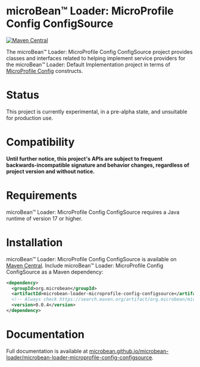 # microBean™ Loader: MicroProfile Config ConfigSource

[![Maven Central](https://maven-badges.herokuapp.com/maven-central/org.microbean/microbean-loader-microprofile-config-configsource/badge.svg)](https://maven-badges.herokuapp.com/maven-central/org.microbean/microbean-loader-microprofile-config-configsource)

The microBean™ Loader: MicroProfile Config ConfigSource project
provides classes and interfaces related to helping implement service
providers for the microBean™ Loader: Default Implementation project in
terms of [MicroProfile
Config](https://github.com/eclipse/microprofile-config/blob/master/spec/src/main/asciidoc/configsources.asciidoc#configsources)
constructs.

# Status

This project is currently experimental, in a pre-alpha state, and
unsuitable for production use.

# Compatibility

**Until further notice, this project's APIs are subject to frequent
backwards-incompatible signature and behavior changes, regardless of
project version and without notice.**

# Requirements

microBean™ Loader: MicroProfile Config ConfigSource requires a Java
runtime of version 17 or higher.

# Installation

microBean™ Loader: MicroProfile Config ConfigSource is available on
[Maven Central](https://search.maven.org/).  Include microBean™
Loader: MicroProfile Config ConfigSource as a Maven dependency:

```xml
<dependency>
  <groupId>org.microbean</groupId>
  <artifactId>microbean-loader-microprofile-config-configsource</artifactId>
  <!-- Always check https://search.maven.org/artifact/org.microbean/microbean-loader-microprofile-config-configsource for up-to-date available versions. -->
  <version>0.0.4</version>
</dependency>
```

# Documentation

Full documentation is available at
[microbean.github.io/microbean-loader/microbean-loader-microprofile-config-configsource](https://microbean.github.io/microbean-loader/microbean-loader-microprofile-config-configsource).
